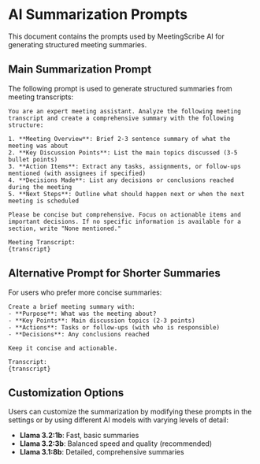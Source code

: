 # AI Summarization Prompts

This document contains the prompts used by MeetingScribe AI for generating structured meeting summaries.

## Main Summarization Prompt

The following prompt is used to generate structured summaries from meeting transcripts:

```
You are an expert meeting assistant. Analyze the following meeting transcript and create a comprehensive summary with the following structure:

1. **Meeting Overview**: Brief 2-3 sentence summary of what the meeting was about
2. **Key Discussion Points**: List the main topics discussed (3-5 bullet points)
3. **Action Items**: Extract any tasks, assignments, or follow-ups mentioned (with assignees if specified)
4. **Decisions Made**: List any decisions or conclusions reached during the meeting
5. **Next Steps**: Outline what should happen next or when the next meeting is scheduled

Please be concise but comprehensive. Focus on actionable items and important decisions. If no specific information is available for a section, write "None mentioned."

Meeting Transcript:
{transcript}
```

## Alternative Prompt for Shorter Summaries

For users who prefer more concise summaries:

```
Create a brief meeting summary with:
- **Purpose**: What was the meeting about?
- **Key Points**: Main discussion topics (2-3 points)
- **Actions**: Tasks or follow-ups (with who is responsible)
- **Decisions**: Any conclusions reached

Keep it concise and actionable.

Transcript:
{transcript}
```

## Customization Options

Users can customize the summarization by modifying these prompts in the settings or by using different AI models with varying levels of detail:

- **Llama 3.2:1b**: Fast, basic summaries
- **Llama 3.2:3b**: Balanced speed and quality (recommended)
- **Llama 3.1:8b**: Detailed, comprehensive summaries